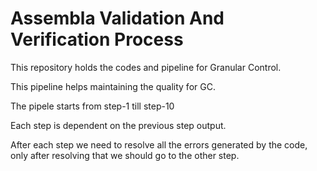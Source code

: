 # Assembla Validation And Verification Process

This repository holds the codes and pipeline for Granular Control.

This pipeline helps maintaining the quality for GC.

The pipele starts from step-1 till step-10

Each step is dependent on the previous step output.

After each step we need to resolve all the errors generated by the code, only after resolving that we should go to the other step.
